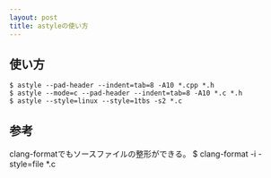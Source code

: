 ```yaml
---
layout: post
title: astyleの使い方
---
```


## 使い方
    $ astyle --pad-header --indent=tab=8 -A10 *.cpp *.h
    $ astyle --mode=c --pad-header --indent=tab=8 -A10 *.c *.h
    $ astyle --style=linux --style=1tbs -s2 *.c

## 参考

clang-formatでもソースファイルの整形ができる。
$ clang-format -i -style=file *.c
